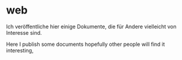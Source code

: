 # web
Ich veröffentliche hier einige Dokumente, die für Andere vielleicht von Interesse sind.

Here I publish some documents hopefully other people will find it interesting,
